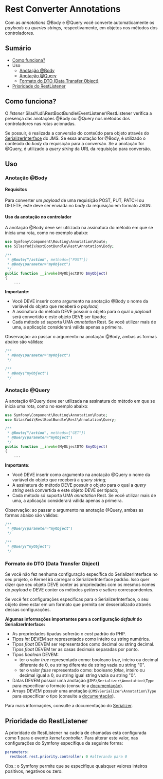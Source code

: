 # Rest Converter Annotations

Com as *annotations* @Body e @Query você converte automaticamente os *payloads* ou *queries strings*,
respectivamente, em objetos nos métodos dos controladores.

## Sumário

- [Como funciona?](#como-funciona)
- Uso
  - [Anotação @Body](#anotação-body)
  - [Anotação @Query](#anotação-query)
  - [Formato do DTO (Data Transfer Object)](#formato-do-dto-data-transfer-object)
- [Prioridade do RestListener](#prioridade-do-restlistener)

## Como funciona?

O *listener* SilasYudi\RestBootBundle\EventListener\RestListener verifica a presença das anotações
@Body ou @Query nos métodos dos controladores nas rotas acionadas. 

Se possuir, é realizada a conversão do conteúdo para objeto através do [SerializerInterface](https://jmsyst.com/libs/serializer)
do JMS. Se essa anotação for @Body, é utilizado o conteúdo do *body* da requisição para a conversão. Se a anotação
for @Query, é utilizado a *query string* da URL da requisição para conversão.

## Uso

### Anotação @Body

#### Requisitos 

Para converter um *payload* de uma requisição POST, PUT, PATCH ou DELETE, este deve ser enviada no *body* da requisição
em formato JSON.

#### Uso da anotação no controlador

A anotação @Body deve ser utilizada na assinatura do método em que se inicia uma rota, como no exemplo abaixo: 

```php
use Symfony\Component\Routing\Annotation\Route;
use SilasYudi\RestBootBundle\Rest\Annotation\Body;

/**
 * @Route("/action", methods={"POST"})
 * @Body(parameter="myObject") 
 */
public function __invoke(MyObjectDTO $myObject) 
{ 
    ...
```

**Importante:**
- Você DEVE inserir como argumento na anotação @Body o nome da variável do objeto que receberá o *payload*;
- A assinatura do método DEVE possuir o objeto para o qual o *payload* será convertido e este objeto DEVE ser tipado;
- Cada método só suporta UMA *annotation* Rest. Se você utilizar mais de uma, a aplicação considerará válida apenas a primeira.

Observação: ao passar o argumento na anotação @Body, ambas as formas abaixo são válidas:

```php
/**
 * @Body(parameter="myObject") 
 */

/**
 * @Body("myObject") 
 */
```

### Anotação @Query

A anotação @Query deve ser utilizada na assinatura do método em que se inicia uma rota, como no exemplo abaixo:

```php
use Symfony\Component\Routing\Annotation\Route;
use SilasYudi\RestBootBundle\Rest\Annotation\Query;

/**
 * @Route("/action", methods={"GET"})
 * @Query(parameter="myObject") 
 */
public function __invoke(MyObjectDTO $myObject) 
{ 
    ...
```

**Importante:**
- Você DEVE inserir como argumento na anotação @Query o nome da variável do objeto que receberá a *query string*;
- A assinatura do método DEVE possuir o objeto para o qual a *query string* será convertida e este objeto DEVE ser tipado;
- Cada método só suporta UMA *annotation* Rest. Se você utilizar mais de uma, a aplicação considerará válida apenas a primeira.

Observação: ao passar o argumento na anotação @Query, ambas as formas abaixo são válidas:

```php
/**
 * @Query(parameter="myObject") 
 */

/**
 * @Query("myObject") 
 */
```

### Formato do DTO (Data Transfer Object)

Se você não fez nenhuma configuração específica do SerializerInterface no seu projeto, o Kernel irá carregar o SerializerInterface padrão. 
Isso quer dizer que seu objeto DEVE conter as propriedades com os mesmos nomes do *payload* e DEVE conter os métodos *getters* e *setters* correspondentes.

Se você fez configurações específicas para o SerializerInterface, o seu objeto deve estar em um formato que permita ser desserializado através dessas configurações.

**Algumas informações importantes para a configuração *default* do SerializerInterface:**
- As propriedades tipadas sofrerão o *cast* padrão do PHP.
- Tipos *int* DEVEM ser representados como inteiro ou string numérica.
- Tipos *float* DEVEM ser representados como decimal ou string decimal. Tipos *float* DEVEM ter as casas decimais separadas por ponto.
- Tipos *boolean* DEVEM:
  - ter o valor *true* representado como: booleano *true*, inteiro ou decimal diferente de 0, ou string diferente de string vazia ou string "0".
  - ter o valor *false* representado como: booleano *false*, inteiro ou decimal igual a 0, ou string igual string vazia ou string "0".
- Datas DEVEM possuir uma anotação `@JMS\Serializer\Annotation\Type` para especificar o formato (consulte a [documentação](https://jmsyst.com/libs/serializer/master/reference/annotations#type)).
- Arrays DEVEM possuir uma anotação `@JMS\Serializer\Annotation\Type` para especificar o tipo (consulte a [documentação](https://jmsyst.com/libs/serializer/master/reference/annotations#type)).

Para mais informações, consulte a documentação do [Serializer](https://jmsyst.com/libs/serializer).

## Prioridade do RestListener

A prioridade do RestListener na cadeia de chamadas está configurada como **1** para o evento *kernel.controller*.
Para alterar este valor, nas configurações do Symfony especifique da seguinte forma:

```yaml
parameters:
  restboot.rest.priority.controller: 0 #alterando para 0
```

Obs.: o Symfony permite que se especifique quaisquer valores inteiros positivos, negativos ou zero.
